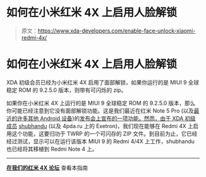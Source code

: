 # 如何在小米红米 4X 上启用人脸解锁

> 原文：<https://www.xda-developers.com/enable-face-unlock-xiaomi-redmi-4x/>

# 如何在小米红米 4X 上启用人脸解锁

XDA 初级会员已经为小米红米 4X 启用了面部解锁，如果你运行的是 MIUI 9 全球稳定 ROM 的 9.2.5.0 版本，则带有可闪烁的 zip。

如果你在小米红米 4X 上运行的是 MIUI 9 全球稳定 ROM 的 9.2.5.0 版本，那么你可能已经注意到它没有面部解锁功能。这是我们最近在红米 Note 5 Pro (以及[最近的许多其他 Android 设备](https://www.xda-developers.com/honor-view-10-face-unlock-honor-8-pro-emui-8-devices/))的[发布会上宣布的一项功能。然而，由于 XDA 初级成员](https://www.xda-developers.com/xiaomi-redmi-note-5-redmi-note-5-pro-hands-on/) [shubhandu](https://forum.xda-developers.com/member.php?u=6590561) (以及 4pda.ru 上的 Exetron)，我们现在能够在 Redmi 4X 上启用这个功能，这要归功于 TWRP 的一个可闪存的 ZIP 文件。到目前为止，它已经经过测试，显示可以在运行该版本 MIUI 9 的 Redmi 4/4X 上工作，shubhandu 也已经将其移植到 Redmi Note 4 上。

* * *

[**在我们的红米 4X 论坛**](https://forum.xda-developers.com/xiaomi-redmi-4x/how-to/enable-faceid-redmi-4-4xsantoni-running-t3757199) 查看本指南